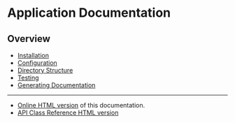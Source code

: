 Application Documentation
=========================

Overview
--------

- [Installation](install.md)
- [Configuration](configuration.md)
- [Directory Structure](directories.md)
- [Testing](testing.md)
- [Generating Documentation](apidoc.md)

---

- [Online HTML version](http://docs.phundament.com/4.0/guide-index.html) of this documentation.
- [API Class Reference  HTML version](http://docs.phundament.com/4.0/)